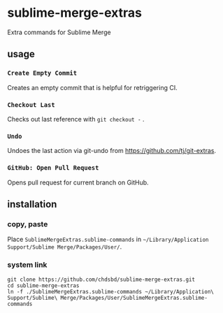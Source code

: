 # sublime-merge-extras
Extra commands for Sublime Merge

## usage

### `Create Empty Commit`

Creates an empty commit that is helpful for retriggering CI.

### `Checkout Last`

Checks out last reference with `git checkout -` .

### `Undo`

Undoes the last action via git-undo from https://github.com/tj/git-extras.

### `GitHub: Open Pull Request`

Opens pull request for current branch on GitHub.

## installation

### copy, paste

Place `SublimeMergeExtras.sublime-commands` in `~/Library/Application Support/Sublime Merge/Packages/User/`.

### system link

```
git clone https://github.com/chdsbd/sublime-merge-extras.git
cd sublime-merge-extras
ln -f ./SublimeMergeExtras.sublime-commands ~/Library/Application\ Support/Sublime\ Merge/Packages/User/SublimeMergeExtras.sublime-commands   
```